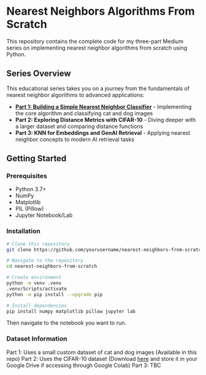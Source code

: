 # Nearest Neighbors Algorithms From Scratch

This repository contains the complete code for my three-part Medium series on implementing nearest neighbor algorithms from scratch using Python.

## Series Overview

This educational series takes you on a journey from the fundamentals of nearest neighbor algorithms to advanced applications:

- **[Part 1: Building a Simple Nearest Neighbor Classifier](https://medium.com/your-username/article-link)** - Implementing the core algorithm and classifying cat and dog images
- **Part 2: Exploring Distance Metrics with CIFAR-10** - Diving deeper with a larger dataset and comparing distance functions
- **Part 3: KNN for Embeddings and GenAI Retrieval** - Applying nearest neighbor concepts to modern AI retrieval tasks

## Getting Started

### Prerequisites
- Python 3.7+
- NumPy
- Matplotlib
- PIL (Pillow)
- Jupyter Notebook/Lab

### Installation

```bash
# Clone this repository
git clone https://github.com/yourusername/nearest-neighbors-from-scratch.git

# Navigate to the repository
cd nearest-neighbors-from-scratch

# Create environment
python -m venv .venv
.venv/Scripts/activate
python -m pip install --upgrade pip

# Install dependencies
pip install numpy matplotlib pillow jupyter lab
```

Then navigate to the notebook you want to run.

### Dataset Information

Part 1: Uses a small custom dataset of cat and dog images (Available in this repo)
Part 2: Uses the CIFAR-10 dataset (Download [here](http://www.cs.toronto.edu/~kriz/cifar.html) and store it in your Google Drive if accessing through Google Colab)
Part 3: TBC
